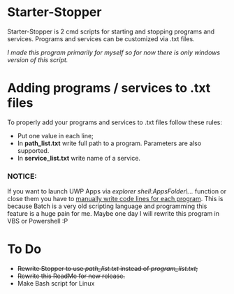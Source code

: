 # Starter-Stopper
 
  Starter-Stopper is 2 cmd scripts for starting and stopping programs and services. Programs and services can be customized via .txt files.

  *I made this program primarily for myself so for now there is only windows version of this script.*

# Adding programs / services to .txt files

 To properly add your programs and services to .txt files follow these rules:
 - Put one value in each line;
 - In **path\_list.txt** write full path to a program. Parameters are also supported.
 - In **service\_list.txt** write name of a service.

### NOTICE:
 
 If you want to launch UWP Apps via *explorer shell:AppsFolder\\...* function or close them you have to <u>manually write code lines for each program</u>. This is because Batch is a very old scripting language and programming this feature is a huge pain for me. Maybe one day I will rewrite this program in VBS or Powershell :P

# To Do

 - ~~Rewrite Stopper to use *path\_list.txt* instead of *program\_list.txt*;~~
 - ~~Rewrite this ReadMe for new release.~~
 - Make Bash script for Linux